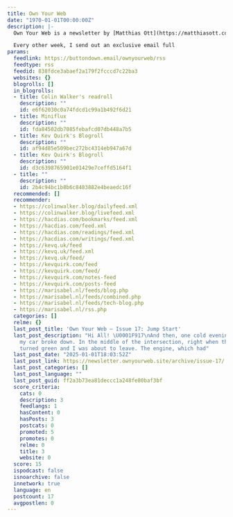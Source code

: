 ```yaml
---
title: Own Your Web
date: "1970-01-01T00:00:00Z"
description: |-
  Own Your Web is a newsletter by [Matthias Ott](https://matthiasott.com) about designing, building, creating, and publishing for and on the Web.

  Every other week, I send out an exclusive email full
params:
  feedlink: https://buttondown.email/ownyourweb/rss
  feedtype: rss
  feedid: 838fdce3abaef2a179f2fcccd7c22ba3
  websites: {}
  blogrolls: []
  in_blogrolls:
  - title: Colin Walker's readroll
    description: ""
    id: e6f62030c0a74fdcd1c99a1b492f6d21
  - title: Miniflux
    description: ""
    id: fda84502db7085febafcd07db448a7b5
  - title: Kev Quirk's Blogroll
    description: ""
    id: af94d85e509bec272bc4314eb947a67d
  - title: Kev Quirk's Blogroll
    description: ""
    id: d3c6398765901e01429e7ceffd5164f1
  - title: ""
    description: ""
    id: 2b4c94bc1b8b6c8483882e4beaedc16f
  recommended: []
  recommender:
  - https://colinwalker.blog/dailyfeed.xml
  - https://colinwalker.blog/livefeed.xml
  - https://hacdias.com/bookmarks/feed.xml
  - https://hacdias.com/feed.xml
  - https://hacdias.com/readings/feed.xml
  - https://hacdias.com/writings/feed.xml
  - https://kevq.uk/feed
  - https://kevq.uk/feed.xml
  - https://kevq.uk/feed/
  - https://kevquirk.com/feed
  - https://kevquirk.com/feed/
  - https://kevquirk.com/notes-feed
  - https://kevquirk.com/posts-feed
  - https://marisabel.nl/feeds/blog.php
  - https://marisabel.nl/feeds/combined.php
  - https://marisabel.nl/feeds/tech-blog.php
  - https://marisabel.nl/rss.php
  categories: []
  relme: {}
  last_post_title: 'Own Your Web – Issue 17: Jump Start'
  last_post_description: "Hi All! \U0001F917\nAnd then, one cold evening in December,
    my car broke down. In the middle of the intersection, right when the traffic lights
    turned green and I was about to leave. The engine, which had"
  last_post_date: "2025-01-01T18:03:52Z"
  last_post_link: https://newsletter.ownyourweb.site/archive/issue-17/
  last_post_categories: []
  last_post_language: ""
  last_post_guid: ff2a3b73ea81deccc1a248fe80baf3bf
  score_criteria:
    cats: 0
    description: 3
    feedlangs: 1
    hasContent: 0
    hasPosts: 3
    postcats: 0
    promoted: 5
    promotes: 0
    relme: 0
    title: 3
    website: 0
  score: 15
  ispodcast: false
  isnoarchive: false
  innetwork: true
  language: en
  postcount: 17
  avgpostlen: 0
---
```

